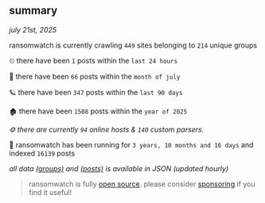 
## summary
_july 21st, 2025_

ransomwatch is currently crawling `449` sites belonging to `214` unique groups

⏲ there have been `1` posts within the `last 24 hours`

🦈 there have been `66` posts within the `month of july`

🪐 there have been `347` posts within the `last 90 days`

🏚 there have been `1508` posts within the `year of 2025`

_⚙️ there are currently `94` online hosts & `140` custom parsers._

🦕 ransomwatch has been running for `3 years, 10 months and 16 days` and indexed `16139` posts

_all data  [(groups)](http://ransomwhat.telemetry.ltd/groups) and [(posts)](http://ransomwhat.telemetry.ltd/posts) is available in JSON (updated hourly)_

> ransomwatch is fully [open source](https://github.com/joshhighet/ransomwatch#ransomwatch--). please consider [sponsoring](https://github.com/sponsors/joshhighet) if you find it useful!
